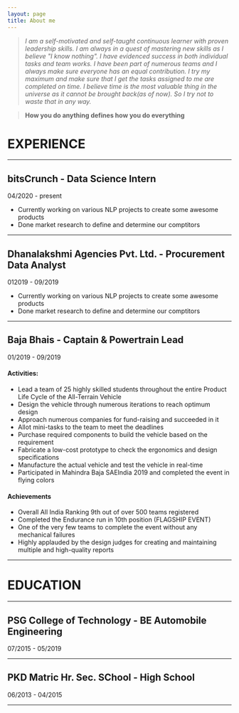 ```yaml
---
layout: page
title: About me
---
```


>*I am a self-motivated and self-taught continuous learner with proven leadership skills. I am always in a quest of mastering new skills as I believe "I know nothing". I have evidenced success in both individual tasks and team works. I have been part of numerous teams and I always make sure everyone has an equal contribution. I try my maximum and make sure that I get the tasks assigned to me are completed on time. I believe time is the most valuable thing in the universe as it cannot be brought back(as of now). So I try not to waste that in any way.*

> **How you do anything defines how you do everything**

# EXPERIENCE

---
## bitsCrunch - **Data Science Intern**
04/2020 - present
* Currently working on various NLP projects to create some awesome products
* Done market research to define and determine our comptitors

---
## Dhanalakshmi Agencies Pvt. Ltd. - **Procurement Data Analyst**
012019 - 09/2019
* Currently working on various NLP projects to create some awesome products
* Done market research to define and determine our comptitors

---

## Baja Bhais - **Captain & Powertrain Lead**
01/2019 - 09/2019
#### Activities:
* Lead a team of 25 highly skilled students throughout the entire Product Life Cycle of the All-Terrain Vehicle
* Design the vehicle through numerous iterations to reach optimum design
* Approach numerous companies for fund-raising and succeeded in it
* Allot mini-tasks to the team to meet the deadlines
* Purchase required components to build the vehicle based on the requirement
* Fabricate a low-cost prototype to check the ergonomics and design specifications
* Manufacture the actual vehicle and test the vehicle in real-time
* Participated in Mahindra Baja SAEIndia 2019 and completed the event in flying colors

#### Achievements
* Overall All India Ranking 9th out of over 500 teams registered
* Completed the Endurance run in 10th position (FLAGSHIP EVENT)
* One of the very few teams to complete the event without any mechanical failures
* Highly applauded by the design judges for creating and maintaining multiple and high-quality reports

---

# EDUCATION

---
## PSG College of Technology - **BE Automobile Engineering**
07/2015 - 05/2019

---
## PKD Matric Hr. Sec. SChool - **High School**
06/2013 - 04/2015

---
